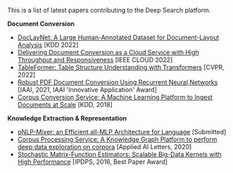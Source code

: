 This is a list of latest papers contributing to the Deep Search platform.

**Document Conversion**

- <a href=https://arxiv.org/abs/2206.01062>DocLayNet: A Large Human-Annotated Dataset for Document-Layout Analysis</a> [KDD 2022]
- <a href=https://arxiv.org/abs/2206.00785>Delivering Document Conversion as a Cloud Service with High Throughput and Responsiveness</a> [IEEE CLOUD 2022]
- <a href=https://arxiv.org/abs/2203.01017>TableFormer: Table Structure Understanding with Transformers</a> [CVPR, 2022]
- <a href=https://ojs.aaai.org/index.php/AAAI/article/view/17777>Robust PDF Document Conversion Using Recurrent Neural Networks</a> [IAAI, 2021, IAAI 'Innovative Application' Award]
- <a href=https://dl.acm.org/doi/10.1145/3219819.3219834>Corpus Conversion Service: A Machine Learning Platform to Ingest Documents at Scale</a> [KDD, 2018]

**Knowledge Extraction & Representation**

- <a href=https://arxiv.org/abs/2202.04350>pNLP-Mixer: an Efficient all-MLP Architecture for Language</a> [Submitted]
- <a href=https://onlinelibrary.wiley.com/doi/abs/10.1002/ail2.20>Corpus Processing Service: A Knowledge Graph Platform to perform deep data exploration on corpora</a> [Applied AI Letters, 2020]
- <a href=https://ieeexplore.ieee.org/document/7516078>Stochastic Matrix-Function Estimators: Scalable Big-Data Kernels with High Performance</a> [IPDPS, 2016, Best Paper Award]
